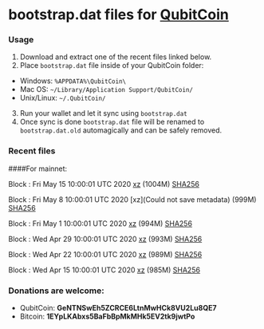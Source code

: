 # bootstrap.dat files for [QubitCoin](https://qubitcoin.cc/)

### Usage

1. Download and extract one of the recent files linked below.
2. Place `bootstrap.dat` file inside of your QubitCoin folder:
 - Windows: `%APPDATA%\QubitCoin\`
 - Mac OS: `~/Library/Application Support/QubitCoin/`
 - Unix/Linux: `~/.QubitCoin/`
3. Run your wallet and let it sync using `bootstrap.dat`
4. Once sync is done `bootstrap.dat` file will be renamed to `bootstrap.dat.old` automagically and can be safely removed.

### Recent files

####For mainnet:

Block : Fri May 15 10:00:01 UTC 2020 [xz](https://transfer.sh/l6qgX/bootstrap.dat.20200515.tar.xz) (1004M) [SHA256](https://transfer.sh/Abbks/sha256.txt)

Block : Fri May  8 10:00:01 UTC 2020 [xz](Could not save metadata) (999M) [SHA256](https://transfer.sh/tPb4e/sha256.txt)

Block : Fri May  1 10:00:01 UTC 2020 [xz](https://transfer.sh/BtycJ/bootstrap.dat.20200501.tar.xz) (994M) [SHA256](https://transfer.sh/LcfbT/sha256.txt)

Block : Wed Apr 29 10:00:01 UTC 2020 [xz]() (993M) [SHA256]()

Block : Wed Apr 22 10:00:01 UTC 2020 [xz]() (989M) [SHA256]()

Block : Wed Apr 15 10:00:01 UTC 2020 [xz](https://transfer.sh/J08Ge/bootstrap.dat.20200415.tar.xz) (985M) [SHA256](https://transfer.sh/33ywx/sha256.txt)

### Donations are welcome:

- QubitCoin: **GeNTNSwEh5ZCRCE6LtnMwHCk8VU2Lu8QE7**
- Bitcoin: **1EYpLKAbxs5BaFbBpMkMHk5EV2tk9jwtPo**
